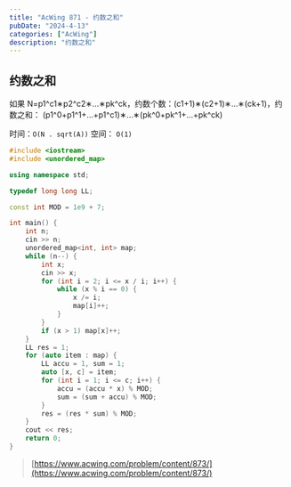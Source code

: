 ```yaml
---
title: "AcWing 871 - 约数之和"
pubDate: "2024-4-13"
categories: ["AcWing"]
description: "约数之和"
---
```


## 约数之和

如果 N=p1^c1∗p2^c2∗…∗pk^ck，约数个数：(c1+1)∗(c2+1)∗…∗(ck+1)，约数之和： (p1^0+p1^1+…+p1^c1)∗…∗(pk^0+pk^1+…+pk^ck)

时间：`O(N . sqrt(A))` 空间： `O(1)`

```c++
#include <iostream>
#include <unordered_map>

using namespace std;

typedef long long LL;

const int MOD = 1e9 + 7;

int main() {
    int n;
    cin >> n;
    unordered_map<int, int> map;
    while (n--) {
        int x;
        cin >> x;
        for (int i = 2; i <= x / i; i++) {
            while (x % i == 0) {
                x /= i;
                map[i]++;
            }
        }
        if (x > 1) map[x]++;
    }
    LL res = 1;
    for (auto item : map) {
        LL accu = 1, sum = 1;
        auto [x, c] = item;
        for (int i = 1; i <= c; i++) {
            accu = (accu * x) % MOD;
            sum = (sum + accu) % MOD;
        }
        res = (res * sum) % MOD;
    }
    cout << res;
    return 0;
}
```

> [https://www.acwing.com/problem/content/873/](https://www.acwing.com/problem/content/873/)
